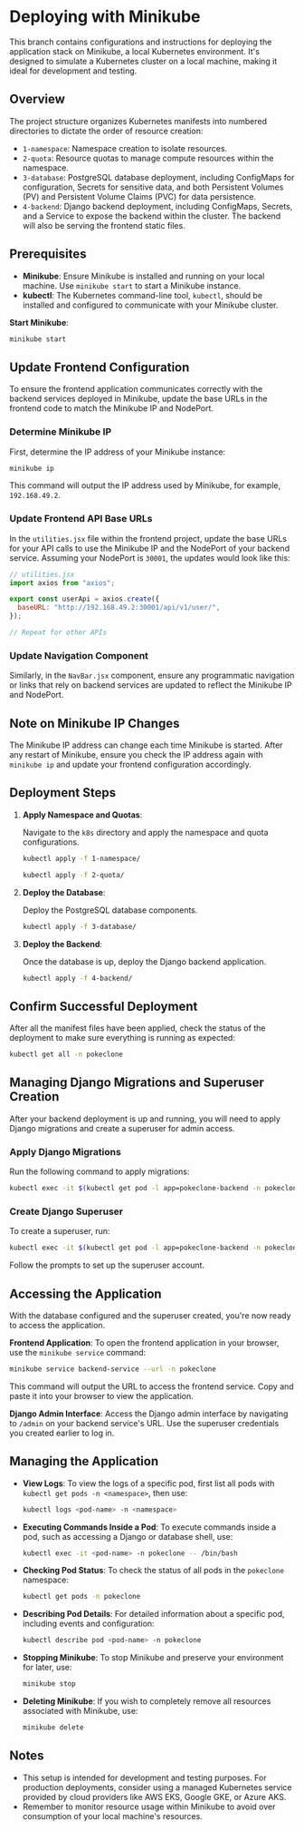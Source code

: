 # Deploying with Minikube

This branch contains configurations and instructions for deploying the application stack on Minikube, a local Kubernetes environment. It's designed to simulate a Kubernetes cluster on a local machine, making it ideal for development and testing.

## Overview

The project structure organizes Kubernetes manifests into numbered directories to dictate the order of resource creation:

- `1-namespace`: Namespace creation to isolate resources.
- `2-quota`: Resource quotas to manage compute resources within the namespace.
- `3-database`: PostgreSQL database deployment, including ConfigMaps for configuration, Secrets for sensitive data, and both Persistent Volumes (PV) and Persistent Volume Claims (PVC) for data persistence.
- `4-backend`: Django backend deployment, including ConfigMaps, Secrets, and a Service to expose the backend within the cluster. The backend will also be serving the frontend static files.

## Prerequisites

- **Minikube**: Ensure Minikube is installed and running on your local machine. Use `minikube start` to start a Minikube instance.
- **kubectl**: The Kubernetes command-line tool, `kubectl`, should be installed and configured to communicate with your Minikube cluster.

**Start Minikube**:

```bash
minikube start
```

## Update Frontend Configuration

To ensure the frontend application communicates correctly with the backend services deployed in Minikube, update the base URLs in the frontend code to match the Minikube IP and NodePort.

### Determine Minikube IP

First, determine the IP address of your Minikube instance:

```bash
minikube ip
```

This command will output the IP address used by Minikube, for example, `192.168.49.2`.

### Update Frontend API Base URLs

In the `utilities.jsx` file within the frontend project, update the base URLs for your API calls to use the Minikube IP and the NodePort of your backend service. Assuming your NodePort is `30001`, the updates would look like this:

```javascript
// utilities.jsx
import axios from "axios";

export const userApi = axios.create({
  baseURL: "http://192.168.49.2:30001/api/v1/user/",
});

// Repeat for other APIs
```

### Update Navigation Component

Similarly, in the `NavBar.jsx` component, ensure any programmatic navigation or links that rely on backend services are updated to reflect the Minikube IP and NodePort.

## Note on Minikube IP Changes

The Minikube IP address can change each time Minikube is started. After any restart of Minikube, ensure you check the IP address again with `minikube ip` and update your frontend configuration accordingly.

## Deployment Steps

1. **Apply Namespace and Quotas**:

   Navigate to the `k8s` directory and apply the namespace and quota configurations.

   ```bash
   kubectl apply -f 1-namespace/
   ```

   ```bash
   kubectl apply -f 2-quota/
   ```

2. **Deploy the Database**:

   Deploy the PostgreSQL database components.

   ```bash
   kubectl apply -f 3-database/
   ```

3. **Deploy the Backend**:

   Once the database is up, deploy the Django backend application.

   ```bash
   kubectl apply -f 4-backend/
   ```

## Confirm Successful Deployment

After all the manifest files have been applied, check the status of the deployment to make sure everything is running as expected:

```bash
kubectl get all -n pokeclone
```

## Managing Django Migrations and Superuser Creation

After your backend deployment is up and running, you will need to apply Django migrations and create a superuser for admin access.

### Apply Django Migrations

Run the following command to apply migrations:

```bash
kubectl exec -it $(kubectl get pod -l app=pokeclone-backend -n pokeclone -o jsonpath="{.items[0].metadata.name}") -n pokeclone -- python manage.py migrate
```

### Create Django Superuser

To create a superuser, run:

```bash
kubectl exec -it $(kubectl get pod -l app=pokeclone-backend -n pokeclone -o jsonpath="{.items[0].metadata.name}") -n pokeclone -- python manage.py createsuperuser
```

Follow the prompts to set up the superuser account.

## Accessing the Application

With the database configured and the superuser created, you're now ready to access the application.

**Frontend Application**:
To open the frontend application in your browser, use the `minikube service` command:

```bash
minikube service backend-service --url -n pokeclone
```

This command will output the URL to access the frontend service. Copy and paste it into your browser to view the application.

**Django Admin Interface**:
Access the Django admin interface by navigating to `/admin` on your backend service's URL. Use the superuser credentials you created earlier to log in.

## Managing the Application

- **View Logs**:
  To view the logs of a specific pod, first list all pods with `kubectl get pods -n <namespace>`, then use:

    ```bash
    kubectl logs <pod-name> -n <namespace>
    ```

- **Executing Commands Inside a Pod**: To execute commands inside a pod, such as accessing a Django or database shell, use:

    ```bash
    kubectl exec -it <pod-name> -n pokeclone -- /bin/bash
    ```

- **Checking Pod Status**: To check the status of all pods in the `pokeclone` namespace:

    ```bash
    kubectl get pods -n pokeclone
    ```

- **Describing Pod Details**: For detailed information about a specific pod, including events and configuration:

    ```bash
    kubectl describe pod <pod-name> -n pokeclone
    ```

- **Stopping Minikube**:
  To stop Minikube and preserve your environment for later, use:

    ```bash
    minikube stop
    ```

- **Deleting Minikube**:
  If you wish to completely remove all resources associated with Minikube, use:

    ```bash
    minikube delete
    ```

## Notes

- This setup is intended for development and testing purposes. For production deployments, consider using a managed Kubernetes service provided by cloud providers like AWS EKS, Google GKE, or Azure AKS.
- Remember to monitor resource usage within Minikube to avoid over consumption of your local machine's resources.
